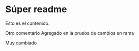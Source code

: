 # Súper readme

Esto es el contenido.

Otro comentario
Agregado en la prueba de cambios en rama

Muy cambiado
